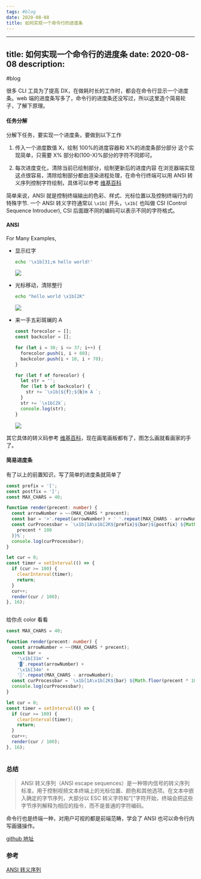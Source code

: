 ```yaml
---
tags: #blog
date: 2020-08-08
title: 如何实现一个命令行的进度条
---
```


---
title: 如何实现一个命令行的进度条
date: 2020-08-08
description:
---

#blog

很多 CLI 工具为了提高 DX，在做耗时长的工作时，都会在命令行显示一个进度条。web 端的进度条写多了，命令行的进度条还没写过，所以这里造个简易轮子，了解下原理。

#### 任务分解

分解下任务，要实现一个进度条，要做到以下工作

1. 传入一个进度数值 X，绘制 100%的进度容器和 X%的进度条部分部分
   这个实现简单，只需要 X% 部分和(100-X)%部分的字符不同即可。

2. 每次进度变化，清除当前已绘制部分，绘制更新后的进度内容
   在浏览器端实现这点很容易，清除绘制部分都由渲染进程处理，在命令行终端可以用 ANSI 转义序列控制字符绘制，具体可以参考 [维基百科](https://zh.wikipedia.org/wiki/ANSI%E8%BD%AC%E4%B9%89%E5%BA%8F%E5%88%97)

简单来说，ANSI 就是控制终端输出的色彩、样式、光标位置以及控制终端行为的特殊字节. 一个 ANSI 转义字符通常以 `\x1b[` 开头，`\x1b[` 也叫做 CSI (Control Sequence Introducer), CSI
后面跟不同的编码可以表示不同的字符格式。

#### ANSI

For Many Examples,

- 显示红字
  ```bash
  echo '\x1b[31;m hello world!'
  ```
  ![](https://cdn.jsdelivr.net/gh/feikerwu/figure-bed@master/assets/20201110145001.png)
- 光标移动，清除整行

  ```bash
  echo "hello world \x1b[2K"
  ```

  ![](https://cdn.jsdelivr.net/gh/feikerwu/figure-bed@master/assets/20201110145800.png)

- 来一手五彩斑斓的 A

  ```js
  const forecolor = [];
  const backcolor = [];

  for (let i = 30; i <= 37; i++) {
    forecolor.push(i, i + 60);
    backcolor.push(i + 10, i + 70);
  }

  for (let f of forecolor) {
    let str = '';
    for (let b of backcolor) {
      str += `\x1b[${f};${b}m A `;
    }
    str += `\x1b[2k`;
    console.log(str);
  }
  ```

  ![](https://cdn.jsdelivr.net/gh/feikerwu/figure-bed@master/assets/20201110152003.png)

其它具体的转义码参考 [维基百科](https://zh.wikipedia.org/wiki/ANSI%E8%BD%AC%E4%B9%89%E5%BA%8F%E5%88%97)，现在画笔画板都有了，图怎么画就看画家的手了。

#### 简易进度条

有了以上的前置知识，写了简单的进度条就简单了

```ts
const prefix = '[';
const postfix = ']';
const MAX_CHARS = 40;

function render(precent: number) {
  const arrowNumber = ~~(MAX_CHARS * precent);
  const bar = '>'.repeat(arrowNumber) + ' '.repeat(MAX_CHARS - arrowNumber);
  const curProcessbar = `\x1b[1A\x1b[2K${prefix}${bar}${postfix} ${Math.floor(
    precent * 100
  )}%`;
  console.log(curProcessbar);
}

let cur = 0;
const timer = setInterval(() => {
  if (cur >= 100) {
    clearInterval(timer);
    return;
  }
  cur++;
  render(cur / 100);
}, 16);
```

<img alt="" class="lazyload inited loaded" data-src="https://cdn.jsdelivr.net/gh/feikerwu/figure-bed@master/assets/svg-2.svg?sanitize=true&amp;1" data-width="800" data-height="600" src="https://cdn.jsdelivr.net/gh/feikerwu/figure-bed@master/assets/svg-2.svg?sanitize=true&amp;1" />

给你点 color 看看

```ts
const MAX_CHARS = 40;

function render(precent: number) {
  const arrowNumber = ~~(MAX_CHARS * precent);
  const bar =
    '\x1b[31m' +
    '▓'.repeat(arrowNumber) +
    '\x1b[34m' +
    '░'.repeat(MAX_CHARS - arrowNumber);
  const curProcessbar = `\x1b[1A\x1b[2K${bar} ${Math.floor(precent * 100)}%`;
  console.log(curProcessbar);
}

let cur = 0;
const timer = setInterval(() => {
  if (cur >= 100) {
    clearInterval(timer);
    return;
  }
  cur++;
  render(cur / 100);
}, 16);
```

<img alt="" class="lazyload inited loaded" data-src="https://cdn.jsdelivr.net/gh/feikerwu/figure-bed@master/assets/svg-1.svg" data-width="800" data-height="600" src="https://cdn.jsdelivr.net/gh/feikerwu/figure-bed@master/assets/svg-1.svg" />

### 总结

> ANSI 转义序列（ANSI escape sequences）是一种带内信号的转义序列标准，用于控制视频文本终端上的光标位置、颜色和其他选项。在文本中嵌入确定的字节序列，大部分以 ESC 转义字符和"["字符开始，终端会把这些字节序列解释为相应的指令，而不是普通的字符编码。

命令行也是终端一种，对用户可视的都是前端范畴，学会了 ANSI 也可以命令行内写画骚操作。

[github 地址](https://github.com/feikerwu/shan-hai-jing)

### 参考

[ANSI 转义序列](https://zh.wikipedia.org/wiki/ANSI%E8%BD%AC%E4%B9%89%E5%BA%8F%E5%88%97)

